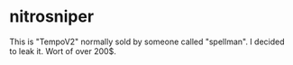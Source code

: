 # nitrosniper
This is "TempoV2" normally sold by someone called "spellman". I decided to leak it. Wort of over 200$. 
